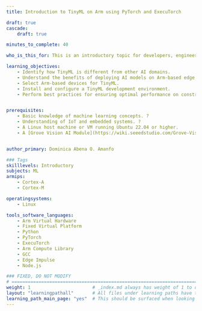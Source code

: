 ```yaml
---
title: Introduction to TinyML on Arm using PyTorch and ExecuTorch

draft: true
cascade:
    draft: true

minutes_to_complete: 40

who_is_this_for: This is an introductory topic for developers, engineers, and data scientists who are new to TinyML and interested in exploring its potential for edge AI. You will learn how to get started using PyTorch and ExecuTorch for TinyML.

learning_objectives:
    - Identify how TinyML is different from other AI domains.
    - Understand the benefits of deploying AI models on Arm-based edge devices.
    - Select Arm-based devices for TinyML.
    - Install and configure a TinyML development environment.
    - Perform best practices for ensuring optimal performance on constrained edge devices.


prerequisites:
    - Basic knowledge of machine learning concepts. ?
    - Understanding of IoT and embedded systems. ?
    - A Linux host machine or VM running Ubuntu 22.04 or higher.
    - A [Grove Vision AI Module](https://wiki.seeedstudio.com/Grove-Vision-AI-Module/) **or** an Arm license to run the Corstone-300 Fixed Virtual Platform (FVP).


author_primary: Dominica Abena O. Amanfo

### Tags
skilllevels: Introductory
subjects: ML
armips:
    - Cortex-A
    - Cortex-M

operatingsystems:
    - Linux

tools_software_languages:
    - Arm Virtual Hardware
    - Fixed Virtual Platform
    - Python
    - PyTorch
    - ExecuTorch
    - Arm Compute Library
    - GCC
    - Edge Impulse
    - Node.js

### FIXED, DO NOT MODIFY
# ================================================================================
weight: 1                       # _index.md always has weight of 1 to order correctly
layout: "learningpathall"       # All files under learning paths have this same wrapper
learning_path_main_page: "yes"  # This should be surfaced when looking for related content. Only set for _index.md of learning path content.
---
```

